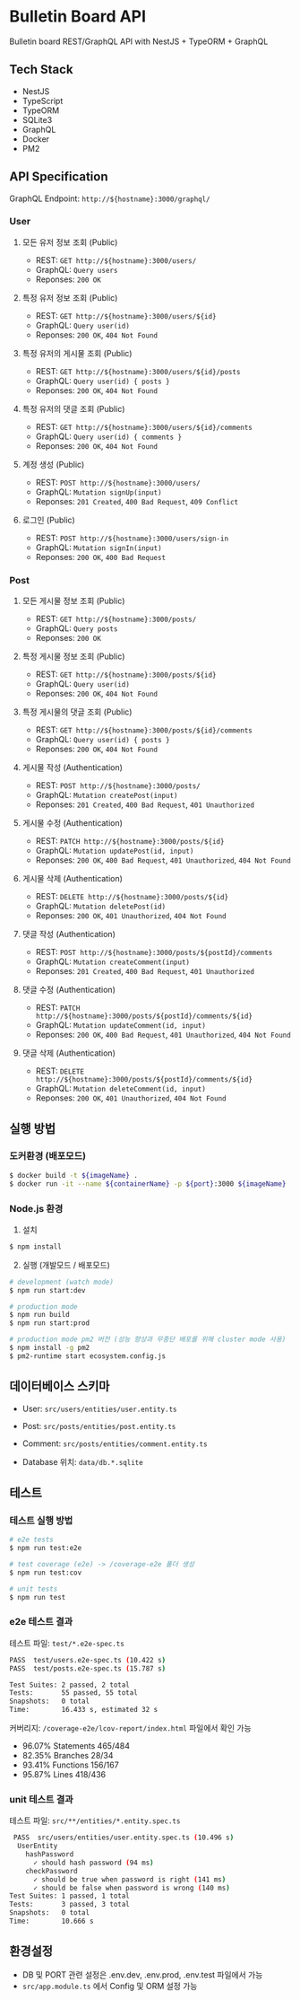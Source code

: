 # Bulletin Board API

Bulletin board REST/GraphQL API with NestJS + TypeORM + GraphQL

## Tech Stack

- NestJS
- TypeScript
- TypeORM
- SQLite3
- GraphQL
- Docker
- PM2

## API Specification

GraphQL Endpoint: `http://${hostname}:3000/graphql/`

### User

1. 모든 유저 정보 조회 (Public)

   - REST: `GET http://${hostname}:3000/users/`
   - GraphQL: `Query users`
   - Reponses: `200 OK`

2. 특정 유저 정보 조회 (Public)

   - REST: `GET http://${hostname}:3000/users/${id}`
   - GraphQL: `Query user(id)`
   - Reponses: `200 OK`, `404 Not Found`

3. 특정 유저의 게시물 조회 (Public)

   - REST: `GET http://${hostname}:3000/users/${id}/posts`
   - GraphQL: `Query user(id) { posts }`
   - Reponses: `200 OK`, `404 Not Found`

4. 특정 유저의 댓글 조회 (Public)

   - REST: `GET http://${hostname}:3000/users/${id}/comments`
   - GraphQL: `Query user(id) { comments }`
   - Reponses: `200 OK`, `404 Not Found`

5. 계정 생성 (Public)

   - REST: `POST http://${hostname}:3000/users/`
   - GraphQL: `Mutation signUp(input)`
   - Reponses: `201 Created`, `400 Bad Request`, `409 Conflict`

6. 로그인 (Public)

   - REST: `POST http://${hostname}:3000/users/sign-in`
   - GraphQL: `Mutation signIn(input)`
   - Reponses: `200 OK`, `400 Bad Request`

### Post

1. 모든 게시물 정보 조회 (Public)

   - REST: `GET http://${hostname}:3000/posts/`
   - GraphQL: `Query posts`
   - Reponses: `200 OK`

2. 특정 게시물 정보 조회 (Public)

   - REST: `GET http://${hostname}:3000/posts/${id}`
   - GraphQL: `Query user(id)`
   - Reponses: `200 OK`, `404 Not Found`

3. 특정 게시물의 댓글 조회 (Public)

   - REST: `GET http://${hostname}:3000/posts/${id}/comments`
   - GraphQL: `Query user(id) { posts }`
   - Reponses: `200 OK`, `404 Not Found`

4. 게시물 작성 (Authentication)

   - REST: `POST http://${hostname}:3000/posts/`
   - GraphQL: `Mutation createPost(input)`
   - Reponses: `201 Created`, `400 Bad Request`, `401 Unauthorized`

5. 게시물 수정 (Authentication)

   - REST: `PATCH http://${hostname}:3000/posts/${id}`
   - GraphQL: `Mutation updatePost(id, input)`
   - Reponses: `200 OK`, `400 Bad Request`, `401 Unauthorized`, `404 Not Found`

6. 게시물 삭제 (Authentication)

   - REST: `DELETE http://${hostname}:3000/posts/${id}`
   - GraphQL: `Mutation deletePost(id)`
   - Reponses: `200 OK`, `401 Unauthorized`, `404 Not Found`

7. 댓글 작성 (Authentication)

   - REST: `POST http://${hostname}:3000/posts/${postId}/comments`
   - GraphQL: `Mutation createComment(input)`
   - Reponses: `201 Created`, `400 Bad Request`, `401 Unauthorized`

8. 댓글 수정 (Authentication)

   - REST: `PATCH http://${hostname}:3000/posts/${postId}/comments/${id}`
   - GraphQL: `Mutation updateComment(id, input)`
   - Reponses: `200 OK`, `400 Bad Request`, `401 Unauthorized`, `404 Not Found`

9. 댓글 삭제 (Authentication)

   - REST: `DELETE http://${hostname}:3000/posts/${postId}/comments/${id}`
   - GraphQL: `Mutation deleteComment(id, input)`
   - Reponses: `200 OK`, `401 Unauthorized`, `404 Not Found`

## 실행 방법

### 도커환경 (배포모드)

```bash
$ docker build -t ${imageName} .
$ docker run -it --name ${containerName} -p ${port}:3000 ${imageName}
```

### Node.js 환경

1. 설치

```bash
$ npm install
```

2. 실행 (개발모드 / 배포모드)

```bash
# development (watch mode)
$ npm run start:dev

# production mode
$ npm run build
$ npm run start:prod

# production mode pm2 버전 (성능 향상과 무중단 배포를 위해 cluster mode 사용)
$ npm install -g pm2
$ pm2-runtime start ecosystem.config.js
```

## 데이터베이스 스키마

- User: `src/users/entities/user.entity.ts`

- Post: `src/posts/entities/post.entity.ts`

- Comment: `src/posts/entities/comment.entity.ts`

- Database 위치: `data/db.*.sqlite`

## 테스트

### 테스트 실행 방법

```bash
# e2e tests
$ npm run test:e2e

# test coverage (e2e) -> /coverage-e2e 폴더 생성
$ npm run test:cov

# unit tests
$ npm run test
```

### e2e 테스트 결과

테스트 파일: `test/*.e2e-spec.ts`

```bash
PASS  test/users.e2e-spec.ts (10.422 s)
PASS  test/posts.e2e-spec.ts (15.787 s)

Test Suites: 2 passed, 2 total
Tests:       55 passed, 55 total
Snapshots:   0 total
Time:        16.433 s, estimated 32 s
```

커버리지: `/coverage-e2e/lcov-report/index.html` 파일에서 확인 가능

- 96.07% Statements 465/484
- 82.35% Branches 28/34
- 93.41% Functions 156/167
- 95.87% Lines 418/436

### unit 테스트 결과

테스트 파일: `src/**/entities/*.entity.spec.ts`

```bash
 PASS  src/users/entities/user.entity.spec.ts (10.496 s)
  UserEntity
    hashPassword
      ✓ should hash password (94 ms)
    checkPassword
      ✓ should be true when password is right (141 ms)
      ✓ should be false when password is wrong (140 ms)
Test Suites: 1 passed, 1 total
Tests:       3 passed, 3 total
Snapshots:   0 total
Time:        10.666 s
```

## 환경설정

- DB 및 PORT 관련 설정은 .env.dev, .env.prod, .env.test 파일에서 가능
- `src/app.module.ts` 에서 Config 및 ORM 설정 가능
